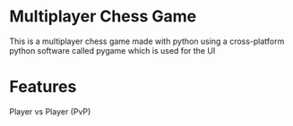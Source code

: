 # Multiplayer Chess Game
This is a multiplayer chess game made with python using a cross-platform python software called pygame which is used for the UI

# Features
Player vs Player (PvP)

